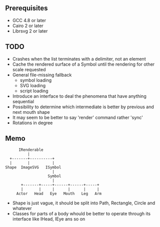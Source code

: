 ## Prerequisites ##

* GCC 4.8 or later
* Cairo 2 or later
* Librsvg 2 or later

## TODO ##

* Crashes when the list terminates with a delimiter, not an element
* Cache the rendered surface of a Symbol until the rendering for other scale requested
* General file-missing fallback
    * symbol loading
    * SVG loading
    * script loading
* Introduce an interface to deal the phenomena that have anything sequential
* Possibility to determine which intermediate is better by previous and next mouth shape
* It may seem to be better to say 'render' command rather 'sync'
* Rotations in degree

## Memo ##

```
      IRenderable
          |
  +-------+----------+
  |       |          |
Shape  ImageSVG   ISymbol
                     |
                   Symbol
                     |
       +-------+-----+------+------+-----+
       |       |     |      |      |     |
     Actor   Head   Eye   Mouth   Leg   Arm
```

* Shape is just vague, it should be split into Path, Rectangle, Circle and whatever
* Classes for parts of a body whould be better to operate through its interface like IHead, IEye ans so on
